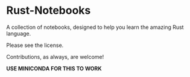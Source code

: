 # Rust-Notebooks

A collection of notebooks, designed to help you learn the amazing Rust language. 

Please see the license.

Contributions, as always, are welcome!

**USE MINICONDA FOR THIS TO WORK**